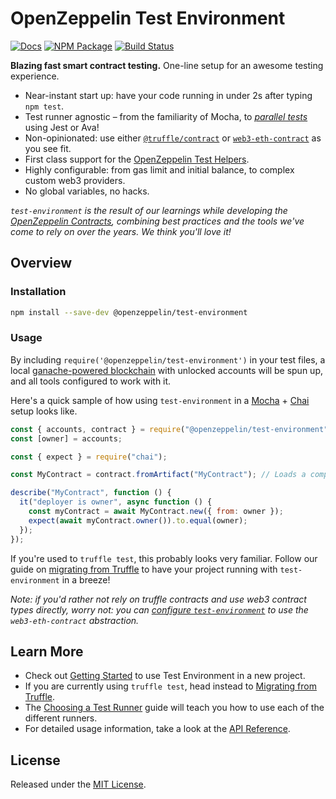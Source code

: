 # OpenZeppelin Test Environment

[![Docs](https://img.shields.io/badge/docs-%F0%9F%93%84-blue)](https://docs.openzeppelin.com/test-environment)
[![NPM Package](https://img.shields.io/npm/v/@openzeppelin/test-environment.svg)](https://www.npmjs.org/package/@openzeppelin/test-environment)
[![Build Status](https://circleci.com/gh/OpenZeppelin/openzeppelin-test-environment.svg?style=shield)](https://circleci.com/gh/OpenZeppelin/openzeppelin-test-environment)

**Blazing fast smart contract testing.** One-line setup for an awesome testing experience.

- Near-instant start up: have your code running in under 2s after typing `npm test`.
- Test runner agnostic – from the familiarity of Mocha, to [_parallel tests_](https://docs.openzeppelin.com/test-environment/choosing-a-test-runner#parallel-tests) using Jest or Ava!
- Non-opinionated: use either [`@truffle/contract`](https://www.npmjs.com/package/@truffle/contract) or [`web3-eth-contract`](https://web3js.readthedocs.io/en/v1.2.0/web3-eth-contract.html) as you see fit.
- First class support for the [OpenZeppelin Test Helpers](https://docs.openzeppelin.com/test-helpers).
- Highly configurable: from gas limit and initial balance, to complex custom web3 providers.
- No global variables, no hacks.

_`test-environment` is the result of our learnings while developing the [OpenZeppelin Contracts](https://docs.openzeppelin.com/contracts), combining best practices and the tools we've come to rely on over the years. We think you'll love it!_

## Overview

### Installation

```bash
npm install --save-dev @openzeppelin/test-environment
```

### Usage

By including `require('@openzeppelin/test-environment')` in your test files, a local [ganache-powered blockchain](https://github.com/trufflesuite/ganache-core) with unlocked accounts will be spun up, and all tools configured to work with it.

Here's a quick sample of how using `test-environment` in a [Mocha](https://mochajs.org/) + [Chai](https://www.chaijs.com/) setup looks like.

```javascript
const { accounts, contract } = require("@openzeppelin/test-environment");
const [owner] = accounts;

const { expect } = require("chai");

const MyContract = contract.fromArtifact("MyContract"); // Loads a compiled contract

describe("MyContract", function () {
  it("deployer is owner", async function () {
    const myContract = await MyContract.new({ from: owner });
    expect(await myContract.owner()).to.equal(owner);
  });
});
```

If you're used to `truffle test`, this probably looks very familiar. Follow our guide on [migrating from Truffle](https://docs.openzeppelin.com/test-environment/migrating-from-truffle) to have your project running with `test-environment` in a breeze!

_Note: if you'd rather not rely on truffle contracts and use web3 contract types directly, worry not: you can [configure `test-environment`](https://docs.openzeppelin.com/test-environment/getting-started#configuration) to use the `web3-eth-contract` abstraction._

## Learn More

- Check out [Getting Started](https://docs.openzeppelin.com/test-environment/getting-started) to use Test Environment in a new project.
- If you are currently using `truffle test`, head instead to [Migrating from Truffle](https://docs.openzeppelin.com/test-environment/migrating-from-truffle).
- The [Choosing a Test Runner](https://docs.openzeppelin.com/test-environment/choosing-a-test-runner) guide will teach you how to use each of the different runners.
- For detailed usage information, take a look at the [API Reference](https://docs.openzeppelin.com/test-environment/api).

## License

Released under the [MIT License](LICENSE).
